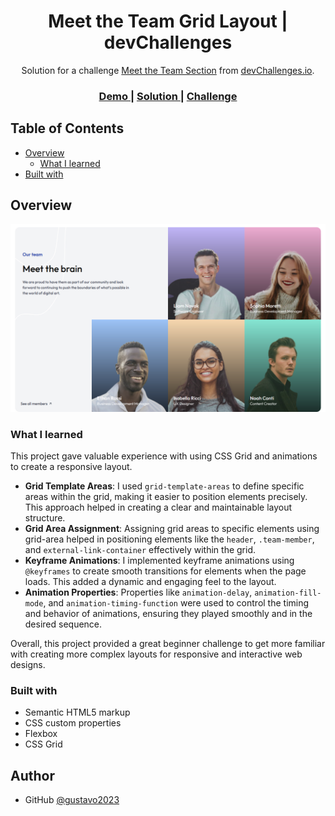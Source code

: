 <!-- Please update value in the {}  -->

<h1 align="center">Meet the Team Grid Layout | devChallenges</h1>

<div align="center">
   Solution for a challenge <a href="https://devchallenges.io/challenge/meet-the-team-section-challenge" target="_blank">Meet the Team Section</a> from <a href="http://devchallenges.io" target="_blank">devChallenges.io</a>.
</div>

<div align="center">
  <h3>
    <a href="https://gustavo2023.github.io/meet-team-section/">
      Demo
    </a>
    <span> | </span>
    <a href="https://devchallenges.io/solution/43415">
      Solution
    </a>
    <span> | </span>
    <a href="https://devchallenges.io/challenge/meet-the-team-section-challenge">
      Challenge
    </a>
  </h3>
</div>

<!-- TABLE OF CONTENTS -->

## Table of Contents

- [Overview](#overview)
  - [What I learned](#what-i-learned)
- [Built with](#built-with)

<!-- OVERVIEW -->

## Overview

![screenshot](./resources/screencapture.png)

### What I learned

This project gave valuable experience with using CSS Grid and animations to create a responsive layout.

- **Grid Template Areas**: I used `grid-template-areas` to define specific areas within the grid, making it easier to position elements precisely. This approach helped in creating a clear and maintainable layout structure.
- **Grid Area Assignment**: Assigning grid areas to specific elements using grid-area helped in positioning elements like the `header`, `.team-member`, and `external-link-container` effectively within the grid.
- **Keyframe Animations**: I implemented keyframe animations using `@keyframes` to create smooth transitions for elements when the page loads. This added a dynamic and engaging feel to the layout.
- **Animation Properties**: Properties like `animation-delay`, `animation-fill-mode`, and `animation-timing-function` were used to control the timing and behavior of animations, ensuring they played smoothly and in the desired sequence.

Overall, this project provided a great beginner challenge to get more familiar with creating more complex layouts for responsive and interactive web designs.

### Built with

- Semantic HTML5 markup
- CSS custom properties
- Flexbox
- CSS Grid

## Author

- GitHub [@gustavo2023](https://github.com/gustavo2023)
